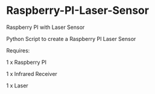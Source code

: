 # Raspberry-PI-Laser-Sensor
Raspberry PI with Laser Sensor

Python Script to create a Raspberry PI Laser Sensor

Requires:

1 x Raspberry PI

1 x Infrared Receiver

1 x Laser
